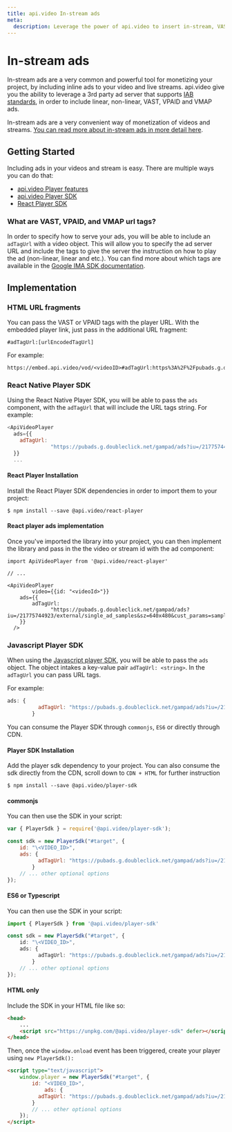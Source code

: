```yaml
---
title: api.video In-stream ads
meta: 
  description: Leverage the power of api.video to insert in-stream, VAST, VPAID and VMAP ads into your videos.
---
```


In-stream ads
=============

In-stream ads are a very common and powerful tool for monetizing your project, by including inline ads to your video and live streams. api.video give you the ability to leverage a 3rd party ad server that supports [IAB standards](https://iabtechlab.com/standards/), in order to include linear, non-linear, VAST, VPAID and VMAP ads.

In-stream ads are a very convenient way of monetization of videos and streams. [You can read more about in-stream ads in more detail here](https://www.adbutler.com/blog/article/Guide-To-Video-Ad-Serving-and-VAST).

## Getting Started

Including ads in your videos and stream is easy. There are multiple ways you can do that:

- [api.video Player features](/delivery/video-playback-features.md)
- [api.video Player SDK](/sdks/player/apivideo-player-sdk)
- [React Player SDK](/sdks/player/apivideo-react-player)

### What are VAST, VPAID, and VMAP url tags?

In order to specify how to serve your ads, you will be able to include an `adTagUrl` with a video object. This will allow you to specify the ad server URL and include the tags to give the server the instruction on how to play the ad (non-linear, linear and etc.). You can find more about which tags are available in the [Google IMA SDK documentation](https://developers.google.com/interactive-media-ads/docs/sdks/html5/client-side/tags).

## Implementation

### HTML URL fragments

You can pass the VAST or VPAID tags with the player URL. With the embedded player link, just pass in the additional URL fragment:

```
#adTagUrl:[urlEncodedTagUrl]
```

For example:  

```
https://embed.api.video/vod/<videoID>#adTagUrl:https%3A%2F%2Fpubads.g.doubleclick.ne[…]tart%3D1%26env%3Dvp%26impl%3Ds%26correlator%3D
```

### React Native Player SDK

Using the React Native Player SDK, you will be able to pass the `ads` component, with the `adTagUrl` that will include the URL tags string. For example:

```javascript
<ApiVideoPlayer
  ads={{
    adTagUrl:
              "https://pubads.g.doubleclick.net/gampad/ads?iu=/21775744923/external/single_ad_samples&sz=640x480&cust_params=sample_ct%3Dlinear&ciu_szs=300x250%2C728x90&gdfp_req=1&output=vast&unviewed_position_start=1&env=vp&impl=s&correlator=",
  }}
  ...
```

#### React Player Installation

Install the React Player SDK dependencies in order to import them to your project:

```shell
$ npm install --save @api.video/react-player
```

#### React player ads implementation

 Once you've imported the library into your project, you can then implement the library and pass in the the video or stream id with the ad component: 

```
import ApiVideoPlayer from '@api.video/react-player'

// ...

<ApiVideoPlayer 
		video={{id: "<videoId>"}} 
    ads={{
    	adTagUrl:
              "https://pubads.g.doubleclick.net/gampad/ads?iu=/21775744923/external/single_ad_samples&sz=640x480&cust_params=sample_ct%3Dlinear&ciu_szs=300x250%2C728x90&gdfp_req=1&output=vast&unviewed_position_start=1&env=vp&impl=s&correlator=",
  	}} 
  />
```

### Javascript Player SDK

When using the [Javascript player SDK](/sdks/player/apivideo-player-sdk.md), you will be able to pass the `ads` object. The object intakes a key-value pair `adTagUrl: <string>`. In the `adTagUrl` you can pass URL tags.

For example:

```javascript
ads: {
          adTagUrl: "https://pubads.g.doubleclick.net/gampad/ads?iu=/21775744923/external/single_ad_samples&sz=640x480&cust_params=sample_ct%3Dlinear&ciu_szs=300x250%2C728x90&gdfp_req=1&output=vast&unviewed_position_start=1&env=vp&impl=s&correlator=",
        }
```

You can consume the Player SDK through `commonjs`, `ES6` or directly through CDN. 

#### Player SDK Installation

Add the player sdk dependency to your project. You can also consume the sdk directly from the CDN, scroll down to `CDN + HTML` for further instruction 

```shell
$ npm install --save @api.video/player-sdk
```

#### commonjs

You can then use the SDK in your script:

```javascript
var { PlayerSdk } = require('@api.video/player-sdk');

const sdk = new PlayerSdk("#target", {  
    id: "\<VIDEO_ID>",
  	ads: {
          adTagUrl: "https://pubads.g.doubleclick.net/gampad/ads?iu=/21775744923/external/single_ad_samples&sz=640x480&cust_params=sample_ct%3Dlinear&ciu_szs=300x250%2C728x90&gdfp_req=1&output=vast&unviewed_position_start=1&env=vp&impl=s&correlator=",
        }
    // ... other optional options  
});
```

#### ES6 or Typescript

You can then use the SDK in your script:

```typescript
import { PlayerSdk } from '@api.video/player-sdk'

const sdk = new PlayerSdk("#target", {  
    id: "\<VIDEO_ID>",
  	ads: {
          adTagUrl: "https://pubads.g.doubleclick.net/gampad/ads?iu=/21775744923/external/single_ad_samples&sz=640x480&cust_params=sample_ct%3Dlinear&ciu_szs=300x250%2C728x90&gdfp_req=1&output=vast&unviewed_position_start=1&env=vp&impl=s&correlator=",
        }
    // ... other optional options  
});
```

#### HTML only

Include the SDK in your HTML file like so:

```html
<head>
    ...
    <script src="https://unpkg.com/@api.video/player-sdk" defer></script>
</head>
```

Then, once the `window.onload` event has been triggered, create your player using `new PlayerSdk():`

```html
<script type="text/javascript">
    window.player = new PlayerSdk("#target", { 
        id: "<VIDEO_ID>",
   			ads: {
          adTagUrl: "https://pubads.g.doubleclick.net/gampad/ads?iu=/21775744923/external/single_ad_samples&sz=640x480&cust_params=sample_ct%3Dlinear&ciu_szs=300x250%2C728x90&gdfp_req=1&output=vast&unviewed_position_start=1&env=vp&impl=s&correlator=",
        }
        // ... other optional options 
    });
</script>
```
